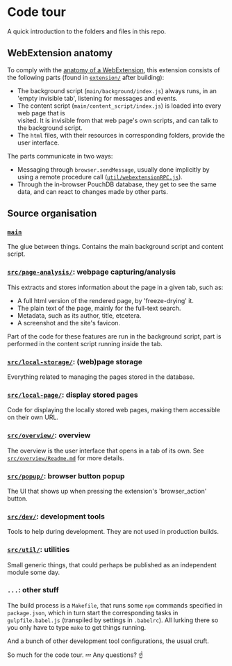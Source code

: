 # Code tour

A quick introduction to the folders and files in this repo.

## WebExtension anatomy

To comply with the [anatomy of a WebExtension](https://developer.mozilla.org/en-US/Add-ons/WebExtensions/Anatomy_of_a_WebExtension),
this extension consists of the following parts (found in [`extension/`](extension/) after building):

- The background script (`main/background/index.js`) always runs, in an 'empty invisible tab',
  listening for messages and events.  
- The content script (`main/content_script/index.js`) is loaded into every web page that is    
  visited. It is invisible from that web page's own scripts, and can talk to the background script.
- The `html` files, with their resources in corresponding folders, provide the user interface.

The parts communicate in two ways:
- Messaging through `browser.sendMessage`, usually done implicitly by using a remote procedure call
 ([`util/webextensionRPC.js`](src/util/webextensionRPC.js)).
- Through the in-browser PouchDB database, they get to see the same data, and can react to changes
  made by other parts.

## Source organisation

### [`main`](main/)

The glue between things. Contains the main background script and content script.

### [`src/page-analysis/`](src/page-analysis/): webpage capturing/analysis

This extracts and stores information about the page in a given tab, such as:
- A full html version of the rendered page, by 'freeze-drying' it.
- The plain text of the page, mainly for the full-text search.
- Metadata, such as its author, title, etcetera.
- A screenshot and the site's favicon.

Part of the code for these features are run in the background script, part is performed in the
content script running inside the tab.

### [`src/local-storage/`](src/local-storage/): (web)page storage

Everything related to managing the pages stored in the database.

### [`src/local-page/`](src/local-page/): display stored pages

Code for displaying the locally stored web pages, making them accessible on their own URL.

### [`src/overview/`](src/overview/): overview

The overview is the user interface that opens in a tab of its own. See
[`src/overview/Readme.md`](src/overview/Readme.md) for more details.

### [`src/popup/`](src/popup/): browser button popup

The UI that shows up when pressing the extension's 'browser_action' button.

### [`src/dev/`](src/dev/): development tools

Tools to help during development. They are not used in production builds.

### [`src/util/`](src/util/): utilities

Small generic things, that could perhaps be published as an independent module some day.

### `...`: other stuff

The build process is a `Makefile`, that runs some `npm` commands specified in `package.json`, which
in turn start the corresponding tasks in `gulpfile.babel.js` (transpiled by settings in `.babelrc`).
All lurking there so you only have to type `make` to get things running.

And a bunch of other development tool configurations, the usual cruft.

So much for the code tour. :zzz:  Any questions? :point_up:
